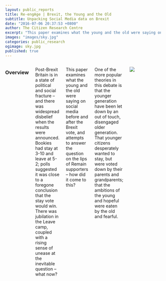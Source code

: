 ```yaml
---
layout: public_reports
title: Re-engAge | Brexit, the Young and the Old
subtitle: Unpacking Social Media data on Brexit 
date: "2016-07-06 20:37:53 +0800"
author: The Citizen Research Centre
excerpt: "This paper examines what the young and the old were saying on social media before and after the Brexit vote, and attempts to answer the question on the lips of Remain supporters – how did it come to this?"
images: "images/sky.jpg"
categories: public_research
ogimage: sky.jpg
published: true
---
```

<div class="row">
    <div class='medium-2 large-2 columns'>
        <div class='spacing'></div>
    </div>
<div class='medium-8 large-8 columns'>
<h3>Overview</h3>
<p>Post-Brexit Britain is in a state of political and social fracture – and there was widespread disbelief when the results were announced. Bookies had stay at 3-10 and leave at 5-2; polls suggested it was close to a foregone conclusion that the stay vote would win. There was jubilation in the Leave camp, coupled with a rising sense of unease at the inevitable question – what now?</p><p>
This paper examines what the young and the old were saying on social media before and after the Brexit vote, and attempts to answer the question on the lips of Remain supporters – how did it come to this?</p><p>
One of the more popular theories in this debate is that the younger generation have been let down by an out of touch, disengaged older generation. That younger citizens desperately wanted to stay, but were voted down by their parents and grandparents; that the ambitions of the young and hopeful were eaten by the old and fearful.
</p>
<p><img src="images/blog-images/old-negative.png"></p>
<div id="language" style="min-width: 275px; height: 400px; margin: 0 auto"></div>


</div>
<div class='medium-2 large-2 columns'>
    <div class='spacing'></div>
    </div>
</div>


<script>
$(function () {
    $('#voltweets').highcharts({
        chart: {
            type: 'column'
        },
        title: {
            text: 'Volume of Tweets - Top 4 Countries vs Rest of Africa'
        },
        xAxis: {
            categories: [
                'Countries'
            ],
            crosshair: true
        },
        yAxis: {
            min: 0,
            title: {
                text: 'Volume of Tweets'
            }
        },
        tooltip: {
            valueSuffix: ''
        },
        plotOptions: {
            column: {
                pointPadding: 0.2,
                borderWidth: 0
            }
        },
        series: [{
            name: 'Egypt',
            data: [334497013],
            color: '#F9A61C'

        }, {
            name: 'South Africa',
            data: [250593472],
            color: '#333333'

        }, {
            name: 'Nigeria',
            data: [242840161],
            color: '#26B8EB'

        },
        {
            name: 'Kenya',
            data: [173785414],
            color: '#868686'

        },
        {
            name: 'Rest of Africa (48 Countries)',
            color: '#33ff71',
            data: [232224419]

        }]
    });
});
</script>
<script>
$(function () {
    $('#voltweetstop').highcharts({
        chart: {
            type: 'column'
        },
        title: {
            text: 'Volume of Tweets - Top 5 Countries'
        },
        xAxis: {
            categories: [
                'Countries'
            ],
            crosshair: true
        },
        yAxis: {
            min: 0,
            title: {
                text: 'Volume of Tweets'
            }
        },
        tooltip: {
            valueSuffix: ''
        },
        plotOptions: {
            column: {
                pointPadding: 0.2,
                borderWidth: 0
            }
        },
        series: [{
            name: 'Egypt',
            data: [334497013],
            color: '#F9A61C'

        }, {
            name: 'South Africa',
            data: [250593472],
            color: '#333333'

        }, {
            name: 'Nigeria',
            data: [242840161],
            color: '#26B8EB'

        },
        {
            name: 'Kenya',
            data: [173785414],
            color: '#868686'

        },
        {
            name: 'Ghana',
            color: '#33ff71',
            data: [34719648]

        }]
    });
});
</script>
<script>
  $(function () {
    $('#language').highcharts({
        chart: {
            plotBackgroundColor: null,
            plotBorderWidth: null,
            plotShadow: false,
            type: 'pie'
        },
        title: {
            text: 'Breakdown of Language - Africa Twitter (2015)'
        },
        tooltip: {
            pointFormat: '{series.name}: <b>{point.percentage:.2f}%</b>'
        },
        plotOptions: {
            pie: {
                allowPointSelect: true,
                cursor: 'pointer',
                dataLabels: {
                    enabled: true,
                    format: '<b>{point.name}</b>: {point.percentage:.1f} %',
                    style: {
                        color: (Highcharts.theme && Highcharts.theme.contrastTextColor) || 'black'
                    }
                }
            }
        },
        series: [{
            name: 'Languages',
            colorByPoint: true,
            data: [{
                color: '#F9A61C',
                name: 'English',
                y: 58
            }, {
                color: '#333333',
                name: 'Arabic',
                y: 29,
                sliced: true,
                selected: true
            }, {
                color: '#26B8EB',
                name: 'French',
                y: 3.5
            }, {
                color: '#868686',
                name: 'Portuguese',
                y: 0.6
            }, {
                color: '#33ff71',
                name: 'Indigenous or other languages',
                y: 8.96
            }]
        }]
    });
});
  </script>
  <script>
$(function () {
    $('#voltweetstopnorth').highcharts({
        chart: {
            type: 'column'
        },
        title: {
            text: 'Volume of Tweets - Top 5 North African Countries'
        },
        xAxis: {
            categories: [
                'Countries'
            ],
            crosshair: true
        },
        yAxis: {
            min: 0,
            title: {
                text: 'Volume of Tweets'
            }
        },
        tooltip: {
            valueSuffix: ''
        },
        plotOptions: {
            column: {
                pointPadding: 0.2,
                borderWidth: 0
            }
        },
        series: [{
            name: 'Egypt',
            data: [334497013],
            color: '#F9A61C'

        }, {
            name: 'Algeria',
            data: [25532709],
            color: '#333333'

        }, {
            name: 'Morocco',
            data: [22610106],
            color: '#26B8EB'

        },
        {
            name: 'Libya',
            data: [18566310],
            color: '#868686'

        },
        {
            name: 'Tunisia',
            color: '#33ff71',
            data: [11137350]

        }]
    });
});
</script>
 <script>
$(function () {
    $('#top10activity').highcharts({
        chart: {
            type: 'column'
        },
        title: {
            text: 'Twitter Activity per Person per Annum - Top 10 Africa Activity Index'
        },
        xAxis: {
            categories: [
                'Countries'
            ],
            crosshair: true
        },
        yAxis: {
            min: 0,
            title: {
                text: 'Tweets per Person per Annum'
            }
        },
        tooltip: {
            valueSuffix: ''
        },
        plotOptions: {
            column: {
                pointPadding: 0.2,
                borderWidth: 0
            }
        },
        series: [{
            name: 'South Africa',
            data: [4.685],
            color: '#F9A61C'

        }, {
            name: 'Egypt',
            data: [3.95],
            color: '#333333'

        }, {
            name: 'Kenya',
            data: [3.717],
            color: '#26B8EB'

        },
        {
            name: 'Botswana',
            data: [3.714],
            color: '#868686'

        },
        {
            name: 'Seychelles',
            color: '#33ff71',
            data: [3.173]

        },
        {
            name: 'Libya',
            data: [2.939]

        }, {
            name: 'Namibia',
            data: [2.091]

        }, {
            name: 'Mauritius',
            data: [1.597]

        },
        {
            name: 'Nigeria',
            data: [1.323]

        },
        {
            name: 'Ghana',
            data: [1.287]

        }]
    });
});
</script>